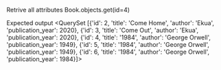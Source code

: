 Retrive all attributes 
Book.objects.get(id=4)

Expected output
<QuerySet [{'id': 2, 'title': 'Come Home', 'author': 'Ekua', 'publication_year': 2020}, {'id': 3, 'title': 'Come Out', 'author': 'Ekua', 'publication_year': 2020}, {'id': 4, 'title': '1984', 'author': 'George Orwell', 'publication_year': 1949}, {'id': 5, 'title': '1984', 'author': 'George Orwell', 'publication_year': 1949}, {'id': 6, 'title': '1984', 'author': 'George Orwell', 'publication_year': 1984}]>


